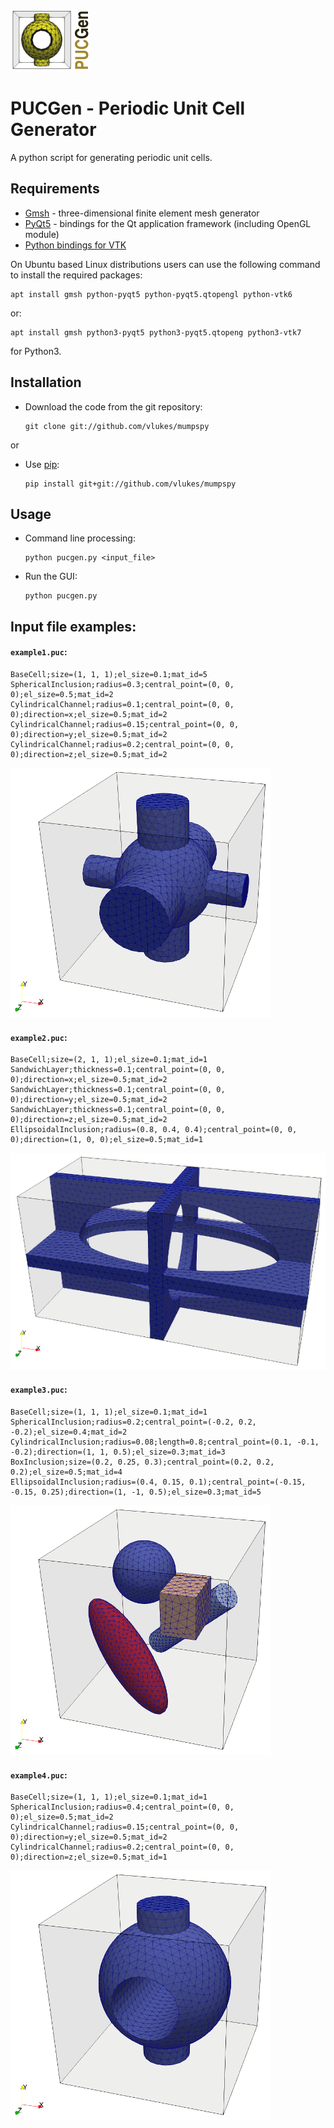 ![pucgen_logo.png](pucgen_logo.png) 

# PUCGen - Periodic Unit Cell Generator

A python script for generating periodic unit cells.

## Requirements

* [Gmsh](http://gmsh.info/) - three-dimensional finite element mesh generator
* [PyQt5](https://riverbankcomputing.com/software/pyqt/intro) - bindings for the Qt application framework (including OpenGL module)
* [Python bindings for VTK](https://vtk.org/download)

On Ubuntu based Linux distributions users can use the following command to install the required packages:

    apt install gmsh python-pyqt5 python-pyqt5.qtopengl python-vtk6

or:

    apt install gmsh python3-pyqt5 python3-pyqt5.qtopeng python3-vtk7

for Python3.

## Installation

* Download the code from the git repository:

      git clone git://github.com/vlukes/mumpspy

or

* Use [pip](https://pypi.org/project/pip/):

      pip install git+git://github.com/vlukes/mumpspy

## Usage

* Command line processing:

      python pucgen.py <input_file>

* Run the GUI:

      python pucgen.py

## Input file examples:

#### `example1.puc`:

```
BaseCell;size=(1, 1, 1);el_size=0.1;mat_id=5
SphericalInclusion;radius=0.3;central_point=(0, 0, 0);el_size=0.5;mat_id=2
CylindricalChannel;radius=0.1;central_point=(0, 0, 0);direction=x;el_size=0.5;mat_id=2
CylindricalChannel;radius=0.15;central_point=(0, 0, 0);direction=y;el_size=0.5;mat_id=2
CylindricalChannel;radius=0.2;central_point=(0, 0, 0);direction=z;el_size=0.5;mat_id=2
```
![example1.png](examples/example1.png)

#### `example2.puc`:
```
BaseCell;size=(2, 1, 1);el_size=0.1;mat_id=1
SandwichLayer;thickness=0.1;central_point=(0, 0, 0);direction=x;el_size=0.5;mat_id=2
SandwichLayer;thickness=0.1;central_point=(0, 0, 0);direction=y;el_size=0.5;mat_id=2
SandwichLayer;thickness=0.1;central_point=(0, 0, 0);direction=z;el_size=0.5;mat_id=2
EllipsoidalInclusion;radius=(0.8, 0.4, 0.4);central_point=(0, 0, 0);direction=(1, 0, 0);el_size=0.5;mat_id=1
```
![example2.png](examples/example2.png)

#### `example3.puc`:
```
BaseCell;size=(1, 1, 1);el_size=0.1;mat_id=1
SphericalInclusion;radius=0.2;central_point=(-0.2, 0.2, -0.2);el_size=0.4;mat_id=2
CylindricalInclusion;radius=0.08;length=0.8;central_point=(0.1, -0.1, -0.2);direction=(1, 1, 0.5);el_size=0.3;mat_id=3
BoxInclusion;size=(0.2, 0.25, 0.3);central_point=(0.2, 0.2, 0.2);el_size=0.5;mat_id=4
EllipsoidalInclusion;radius=(0.4, 0.15, 0.1);central_point=(-0.15, -0.15, 0.25);direction=(1, -1, 0.5);el_size=0.3;mat_id=5
```
![example3.png](examples/example3.png)

#### `example4.puc`:
```
BaseCell;size=(1, 1, 1);el_size=0.1;mat_id=1
SphericalInclusion;radius=0.4;central_point=(0, 0, 0);el_size=0.5;mat_id=2
CylindricalChannel;radius=0.15;central_point=(0, 0, 0);direction=y;el_size=0.5;mat_id=2
CylindricalChannel;radius=0.2;central_point=(0, 0, 0);direction=z;el_size=0.5;mat_id=1
```
![example4.png](examples/example4.png)